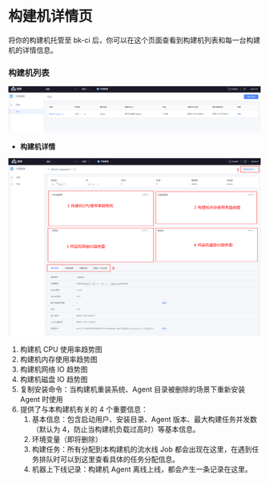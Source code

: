 # 构建机详情页



将你的构建机托管至 bk-ci 后，你可以在这个页面查看到构建机列表和每一台构建机的详情信息。

### 构建机列表 <a id="&#x6784;&#x5EFA;&#x673A;&#x5217;&#x8868;"></a>

![&#x5728;&#x5217;&#x8868;&#x4E2D;&#xFF0C;&#x53EF;&#x4EE5;&#x67E5;&#x9605;&#x6784;&#x5EFA;&#x673A;&#x7684;&#x57FA;&#x672C;&#x4FE1;&#x606F;&#xFF0C;&#x70B9;&#x51FB;&#x522B;&#x540D;&#x8FDB;&#x5165;&#x6784;&#x5EFA;&#x673A;&#x8BE6;&#x60C5;&#x3002;](../../assets/image%20%2834%29.png)

* **构建机详情**

![&#x6784;&#x5EFA;&#x673A;&#x8BE6;&#x60C5;&#x9875;&#x5171;&#x6709; 6 &#x4E2A;&#x529F;&#x80FD;&#x533A;&#xFF0C;&#x5BF9;&#x5E94;&#x529F;&#x80FD;&#x5982;&#x4E0B;&#xFF1A;](../../assets/image%20%2820%29.png)

1. 构建机 CPU 使用率趋势图
2. 构建机内存使用率趋势图
3. 构建机网络 IO 趋势图
4. 构建机磁盘 IO 趋势图
5. 复制安装命令：当构建机重装系统、Agent 目录被删除的场景下重新安装 Agent 时使用
6. 提供了与本构建机有关的 4 个重要信息：
   1. 基本信息：包含启动用户、安装目录、Agent 版本、最大构建任务并发数（默认为 4，防止当构建机负载过高时）等基本信息。
   2. 环境变量（即将删除）
   3. 构建任务：所有分配到本构建机的流水线 Job 都会出现在这里，在遇到任务排队时可以到这里查看具体的任务分配信息。
   4. 机器上下线记录：构建机 Agent 离线上线，都会产生一条记录在这里。

